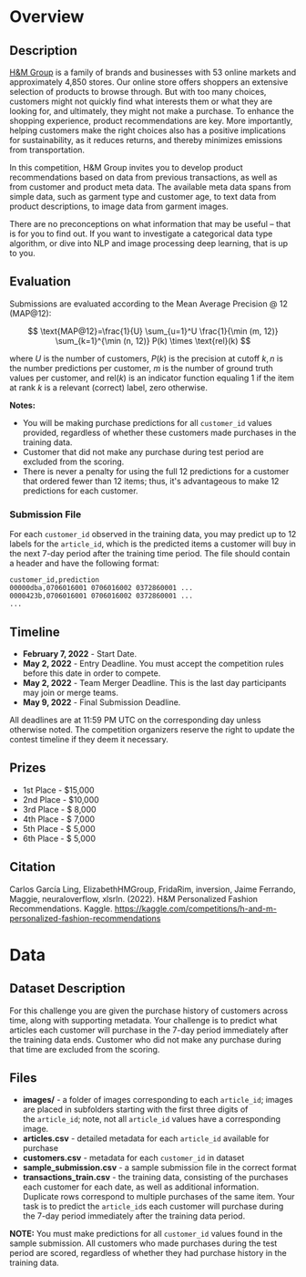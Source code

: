 # Overview

## Description

[H&M Group](https://www.hmgroup.com/) is a family of brands and businesses with 53 online markets and approximately 4,850 stores. Our online store offers shoppers an extensive selection of products to browse through. But with too many choices, customers might not quickly find what interests them or what they are looking for, and ultimately, they might not make a purchase. To enhance the shopping experience, product recommendations are key. More importantly, helping customers make the right choices also has a positive implications for sustainability, as it reduces returns, and thereby minimizes emissions from transportation.

In this competition, H&M Group invites you to develop product recommendations based on data from previous transactions, as well as from customer and product meta data. The available meta data spans from simple data, such as garment type and customer age, to text data from product descriptions, to image data from garment images.

There are no preconceptions on what information that may be useful – that is for you to find out. If you want to investigate a categorical data type algorithm, or dive into NLP and image processing deep learning, that is up to you.

## Evaluation

Submissions are evaluated according to the Mean Average Precision @ 12 (MAP@12):

$$
\text{MAP@12}=\frac{1}{U} \sum_{u=1}^U \frac{1}{\min (m, 12)} \sum_{k=1}^{\min (n, 12)} P(k) \times \text{rel}(k)
$$

where $U$ is the number of customers, $P(k)$ is the precision at cutoff $k, n$ is the number predictions per customer, $m$ is the number of ground truth values per customer, and $\text{rel}(k)$ is an indicator function equaling 1 if the item at rank $k$ is a relevant (correct) label, zero otherwise.

**Notes:**

- You will be making purchase predictions for all `customer_id` values provided, regardless of whether these customers made purchases in the training data.
- Customer that did not make any purchase during test period are excluded from the scoring.
- There is never a penalty for using the full 12 predictions for a customer that ordered fewer than 12 items; thus, it's advantageous to make 12 predictions for each customer.

### Submission File

For each `customer_id` observed in the training data, you may predict up to 12 labels for the `article_id`, which is the predicted items a customer will buy in the next 7-day period after the training time period. The file should contain a header and have the following format:

```
customer_id,prediction
00000dba,0706016001 0706016002 0372860001 ...
0000423b,0706016001 0706016002 0372860001 ...
...
```

## Timeline

- **February 7, 2022** - Start Date.
- **May 2, 2022** - Entry Deadline. You must accept the competition rules before this date in order to compete.
- **May 2, 2022** - Team Merger Deadline. This is the last day participants may join or merge teams.
- **May 9, 2022** - Final Submission Deadline.

All deadlines are at 11:59 PM UTC on the corresponding day unless otherwise noted. The competition organizers reserve the right to update the contest timeline if they deem it necessary.

## Prizes

- 1st Place - $15,000
- 2nd Place - $10,000
- 3rd Place - $ 8,000
- 4th Place - $ 7,000
- 5th Place - $ 5,000
- 6th Place - $ 5,000

## Citation

Carlos García Ling, ElizabethHMGroup, FridaRim, inversion, Jaime Ferrando, Maggie, neuraloverflow, xlsrln. (2022). H&M Personalized Fashion Recommendations. Kaggle. https://kaggle.com/competitions/h-and-m-personalized-fashion-recommendations

# Data

## Dataset Description

For this challenge you are given the purchase history of customers across time, along with supporting metadata. Your challenge is to predict what articles each customer will purchase in the 7-day period immediately after the training data ends. Customer who did not make any purchase during that time are excluded from the scoring.

## Files

- **images/** - a folder of images corresponding to each `article_id`; images are placed in subfolders starting with the first three digits of the `article_id`; note, not all `article_id` values have a corresponding image.
- **articles.csv** - detailed metadata for each `article_id` available for purchase
- **customers.csv** - metadata for each `customer_id` in dataset
- **sample_submission.csv** - a sample submission file in the correct format
- **transactions_train.csv** - the training data, consisting of the purchases each customer for each date, as well as additional information. Duplicate rows correspond to multiple purchases of the same item. Your task is to predict the `article_id`s each customer will purchase during the 7-day period immediately after the training data period.

**NOTE:** You must make predictions for all `customer_id` values found in the sample submission. All customers who made purchases during the test period are scored, regardless of whether they had purchase history in the training data.